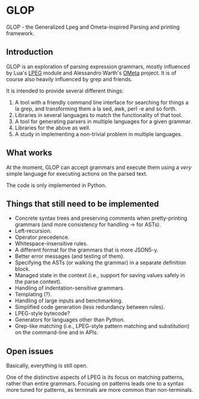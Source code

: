 GLOP
====

GLOP - the Generalized Lpeg and Ometa-inspired Parsing and printing
framework.

Introduction
------------

GLOP is an exploration of parsing expression grammars, mostly influenced
by Lua's [LPEG](http://www.inf.puc-rio.br/~roberto/lpeg) module and
Alessandro Warth's [OMeta](http://github.com/alexwarth/ometa-js/)
project. It is of course also heavily influenced by grep and friends.

It is intended to provide several different things:

1.  A tool with a friendly command line interface for searching for
    things a la grep, and transforming them a la sed, awk, perl -e and
    so forth.
2.  Libraries in several languages to match the functionality of that
    tool.
3.  A tool for generating parsers in multiple languages for a given
    grammar.
4.  Libraries for the above as well.
5.  A study in implementing a non-trivial problem in multiple languages.

What works
----------

At the moment, GLOP can accept grammars and execute them using a *very*
simple language for executing actions on the parsed text.

The code is only implemented in Python.

Things that still need to be implemented
----------------------------------------

-   Concrete syntax trees and preserving comments when pretty-printing
    grammars (and more consistency for handling -&gt; for ASTs).
-   Left-recursion.
-   Operator precedence.
-   Whitespace-insensitive rules.
-   A different format for the grammars that is more JSON5-y.
-   Better error messages (and testing of them).
-   Specifying the ASTs (or walking the grammar) in a separate
    definition block.
-   Managed state in the context (i.e., support for saving values safely
    in the parse context).
-   Handling of indentation-sensitive grammars.
-   Templating (?).
-   Handling of large inputs and benchmarking.
-   Simplified code generation (less redundancy between rules).
-   LPEG-style bytecode?
-   Generators for languages other than Python.
-   Grep-like matching (i.e., LPEG-style pattern matching and
    substitution) on the command-line and in APIs.

Open issues
-----------

Basically, everything is still open.

One of the distinctive aspects of LPEG is its focus on matching
patterns, rather than entire grammars. Focusing on patterns leads one to
a syntax more tuned for patterns, as terminals are more common than
non-terminals.
